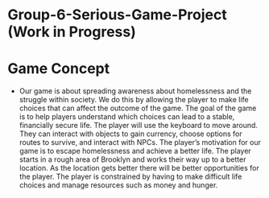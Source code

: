 # Group-6-Serious-Game-Project (Work in Progress)


# Game Concept
* Our game is about spreading awareness about homelessness and the struggle within society. We do this by allowing the player to make life choices that can affect the outcome of the game. The goal of the game is to help players understand which choices can lead to a stable, financially secure life. The player will use the keyboard to move around. They can interact with objects to gain currency, choose options for routes to survive, and interact with NPCs. The player’s motivation for our game is to escape homelessness and achieve a better life. The player starts in a rough area of Brooklyn and works their way up to a better location. As the location gets better there will be better opportunities for the player. The player is constrained by having to make difficult life choices and manage resources such as money and hunger.

